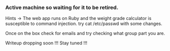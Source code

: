 ### Active machine so waiting for it to be retired.

Hints -> The web app runs on Ruby and the weight grade calculator is susceptible to command injection. try cat /etc/passwd with some changes.

Once on the box check for emails and try checking what group part you are.

Writeup dropping soon !!! Stay tuned !!!
